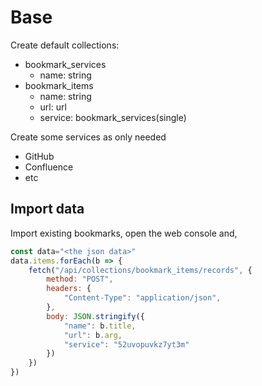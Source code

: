 # Base

Create default collections:

- bookmark_services
    - name: string
- bookmark_items
    - name: string
    - url: url
    - service: bookmark_services(single)

Create some services as only needed

- GitHub
- Confluence
- etc

## Import data

Import existing bookmarks, open the web console and,

```js
const data="<the json data>"
data.items.forEach(b => {
    fetch("/api/collections/bookmark_items/records", {
        method: "POST",
        headers: {
            "Content-Type": "application/json",
        },
        body: JSON.stringify({
            "name": b.title,
            "url": b.arg,
            "service": "52uvopuvkz7yt3m"
        })
    })
})
```
